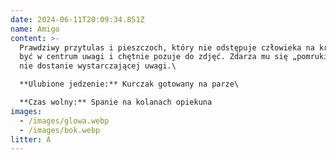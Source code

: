 ```yaml
---
date: 2024-06-11T20:09:34.851Z
name: Amigo
content: >-
  Prawdziwy przytulas i pieszczoch, który nie odstępuje człowieka na krok. Lubi
  być w centrum uwagi i chętnie pozuje do zdjęć. Zdarza mu się „pomrukiwać”, gdy
  nie dostanie wystarczającej uwagi.\

  **Ulubione jedzenie:** Kurczak gotowany na parze\

  **Czas wolny:** Spanie na kolanach opiekuna
images:
  - /images/glowa.webp
  - /images/bok.webp
litter: A
---
```

